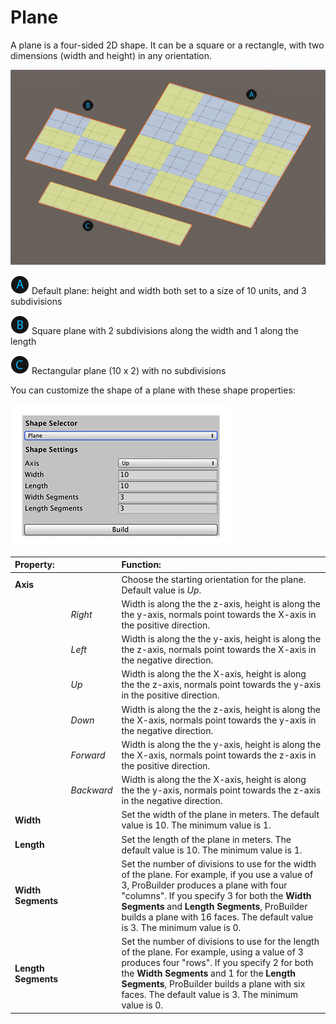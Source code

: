 # Plane
A plane is a four-sided 2D shape. It can be a square or a rectangle, with two dimensions (width and height) in any orientation.

![Plane shapes](images/shape-tool_plane.png)

![A](images/LetterCircle_A.png) Default plane: height and width both set to a size of 10 units, and 3 subdivisions

![B](images/LetterCircle_B.png) Square plane with 2 subdivisions along the width and 1 along the length 

![C](images/LetterCircle_C.png) Rectangular plane (10 x 2) with no subdivisions

You can customize the shape of a plane with these shape properties:

![Plane shape properties](images/shape-tool_plane-props.png)


|**Property:** ||**Function:** |
|:---|:---|:---|
| __Axis__ || Choose the starting orientation for the plane. Default value is *Up*. |
||*Right*|Width is along the the z-axis, height is along the the y-axis, normals point towards the X-axis in the positive direction.|
||*Left*|Width is along the the y-axis, height is along the the z-axis, normals point towards the X-axis in the negative direction.|
||*Up*|Width is along the the X-axis, height is along the the z-axis, normals point towards the y-axis in the positive direction.|
||*Down*|Width is along the the z-axis, height is along the the X-axis, normals point towards the y-axis in the negative direction.|
||*Forward*|Width is along the the y-axis, height is along the the X-axis, normals point towards the z-axis in the positive direction.|
||*Backward*|Width is along the the X-axis, height is along the the y-axis, normals point towards the z-axis in the negative direction.|
| __Width__ || Set the width of the plane in meters. The default value is 10. The minimum value is 1. |
| __Length__ || Set the length of the plane in meters. The default value is 10. The minimum value is 1. |
| __Width Segments__ || Set the number of divisions to use for the width of the plane. For example, if you use a value of 3, ProBuilder produces a plane with four "columns". If you specify 3 for both the __Width Segments__ and __Length Segments__, ProBuilder builds a plane with 16 faces. The default value is 3. The minimum value is 0. |
| __Length Segments__ || Set the number of divisions to use for the length of the plane. For example, using a value of 3 produces four "rows". If you specify 2 for both the __Width Segments__ and 1 for the __Length Segments__, ProBuilder builds a plane with six faces. The default value is 3. The minimum value is 0. |
